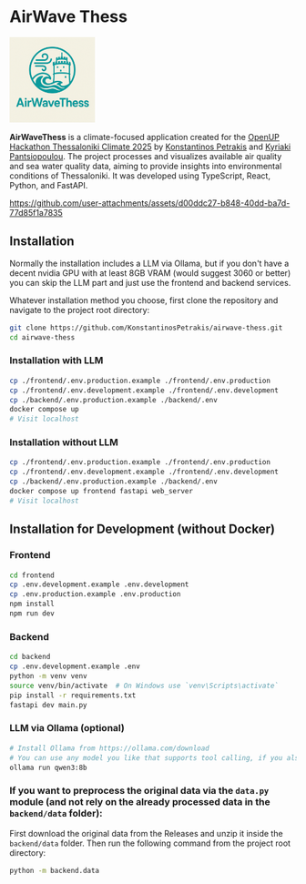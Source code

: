 # AirWave Thess

<img src="frontend/public/logo.png" alt="AirWave Thess Logo" style="width:150px;">

**AirWaveThess** is a climate-focused application created for the [OpenUP Hackathon Thessaloniki Climate 2025](https://openup.okfn.gr/) by [Konstantinos Petrakis](https://www.linkedin.com/in/konpetrakis/) and [Kyriaki Pantsiopoulou](https://www.linkedin.com/in/kiriaki-pantsiopoulou-a701b0215/). The project processes and visualizes available air quality and sea water quality data, aiming to provide insights into environmental conditions of Thessaloniki. It was developed using TypeScript, React, Python, and FastAPI.

https://github.com/user-attachments/assets/d00ddc27-b848-40dd-ba7d-77d85f1a7835

## Installation

Normally the installation includes a LLM via Ollama, but if you don't have a decent nvidia GPU with at least 8GB VRAM (would suggest 3060 or better) you can skip the LLM part and just use the frontend and backend services.

Whatever installation method you choose, first clone the repository and navigate to the project root directory:

```bash
git clone https://github.com/KonstantinosPetrakis/airwave-thess.git
cd airwave-thess
```

### Installation with LLM

```bash
cp ./frontend/.env.production.example ./frontend/.env.production
cp ./frontend/.env.development.example ./frontend/.env.development
cp ./backend/.env.production.example ./backend/.env
docker compose up
# Visit localhost
```

### Installation without LLM

```bash
cp ./frontend/.env.production.example ./frontend/.env.production
cp ./frontend/.env.development.example ./frontend/.env.development
cp ./backend/.env.production.example ./backend/.env
docker compose up frontend fastapi web_server
# Visit localhost
```

## Installation for Development (without Docker)

### Frontend

```bash
cd frontend
cp .env.development.example .env.development
cp .env.production.example .env.production
npm install
npm run dev
```

### Backend

```bash
cd backend
cp .env.development.example .env
python -m venv venv
source venv/bin/activate  # On Windows use `venv\Scripts\activate`
pip install -r requirements.txt
fastapi dev main.py
```

### LLM via Ollama (optional)

```bash
# Install Ollama from https://ollama.com/download
# You can use any model you like that supports tool calling, if you also change the main.py `MODEL_NAME` variable
ollama run qwen3:8b
```

### If you want to preprocess the original data via the `data.py` module (and not rely on the already processed data in the `backend/data` folder):

First download the original data from the Releases and unzip it inside the `backend/data` folder.
Then run the following command from the project root directory:

```bash
python -m backend.data
```
